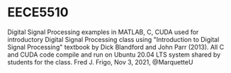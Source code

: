 # EECE5510
Digital Signal Processing examples in MATLAB, C, CUDA used for introductory Digital Signal Processing class using "Introduction to Digital Signal Processing" textbook by Dick Blandford and John Parr (2013).  All C and CUDA code compile and run on Ubuntu 20.04 LTS system shared by students for the class.  Fred J. Frigo, Nov 3, 2021, @MarquetteU
